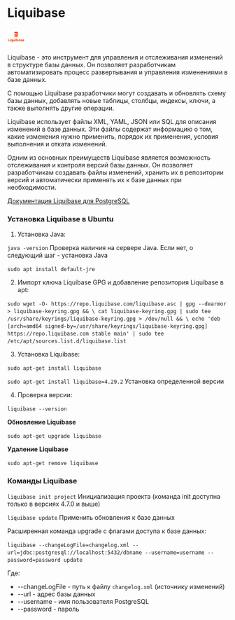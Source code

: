 # Liquibase

<div>
    <img src="https://github.com/devicons/devicon/blob/master/icons/liquibase/liquibase-original-wordmark.svg" width="40" height="40"/>&nbsp;
</div>

Liquibase - это инструмент для управления и отслеживания изменений в структуре базы данных. Он позволяет разработчикам автоматизировать процесс развертывания и управления изменениями в базе данных.

С помощью Liquibase разработчики могут создавать и обновлять схему базы данных, добавлять новые таблицы, столбцы, индексы, ключи, а также выполнять другие операции.

Liquibase использует файлы XML, YAML, JSON или SQL для описания изменений в базе данных. Эти файлы содержат информацию о том, какие изменения нужно применить, порядок их применения, условия выполнения и отката изменений.

Одним из основных преимуществ Liquibase является возможность отслеживания и контроля версий базы данных. Он позволяет разработчикам создавать файлы изменений, хранить их в репозитории версий и автоматически применять их к базе данных при необходимости.


[Документация Liquibase для PostgreSQL](https://docs.liquibase.com/start/tutorials/postgresql/postgresql.html)


### Установка Liquibase в Ubuntu

1. Установка Java:

`java -version`     Проверка наличия на сервере Java. Если нет, о следующий шаг - установка Java

`sudo apt install default-jre`


2. Импорт ключа Liquibase GPG и добавление репозитория Liquibase в apt:

`sudo wget -O- https://repo.liquibase.com/liquibase.asc | gpg --dearmor > liquibase-keyring.gpg && \
cat liquibase-keyring.gpg | sudo tee /usr/share/keyrings/liquibase-keyring.gpg > /dev/null && \
echo 'deb [arch=amd64 signed-by=/usr/share/keyrings/liquibase-keyring.gpg] https://repo.liquibase.com stable main' | sudo tee /etc/apt/sources.list.d/liquibase.list`


3. Установка Liquibase:

`sudo apt-get install liquibase`

`sudo apt-get install liquibase=4.29.2`     Установка определенной версии

4. Проверка версии:

`liquibase --version`


<b>Обновление Liquibase</b>

`sudo apt-get upgrade liquibase`


<b>Удаление Liquibase</b>

`sudo apt-get remove liquibase`


### Команды Liquibase

`liquibase init project`    Инициализация проекта (команда init доступна только в версиях 4.7.0 и выше)

`liquibase update`      Применить обновления к базе данных

Расширенная команда upgrade с флагами доступа к базе данных:

`liquibase --changeLogFile=changelog.xml --url=jdbc:postgresql://localhost:5432/dbname --username=username --password=password update`

Где:
* --changeLogFile - путь к файлу `changelog.xml` (источнику изменений)
* --url - адрес базы данных 
* --username - имя пользователя PostgreSQL
* --password - пароль

